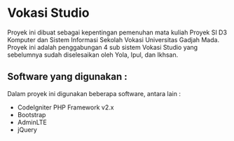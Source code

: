 # Vokasi Studio

Proyek ini dibuat sebagai kepentingan pemenuhan mata kuliah Proyek SI D3 Komputer dan Sistem Informasi Sekolah Vokasi Universitas Gadjah Mada. Proyek ini adalah penggabungan 4 sub sistem Vokasi Studio yang sebelumnya sudah diselesaikan oleh Yola, Ipul, dan Ikhsan.

## Software yang digunakan : 

Dalam proyek ini digunakan beberapa software, antara lain : 
- CodeIgniter PHP Framework v2.x
- Bootstrap
- AdminLTE
- jQuery
